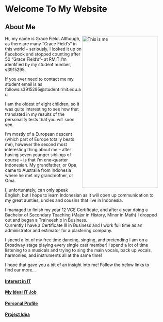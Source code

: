 <!DOCTYPE html>
<html>
<head>
<link rel="stylesheet" href="CSS Buttons.css">
<link rel="stylesheet" href="Font.css">
</head>
<body>

<h1>Welcome To My Website</h1>

<h2>About Me</h2>

<p><img src="C:\Users\grace\OneDrive\Desktop\Intro to IT\Documents/Photo of me (2).jpg" alt="This is me" style="float:right;width:250px;height:500px">Hi, my name is Grace Field. Although, as there are many “Grace Field’s” in this world – seriously, I looked it up on Facebook and stopped counting after 50 “Grace Field’s”- at RMIT I’m identified by my student number, s3915295.</p>
<p>If you ever need to contact me my student email is as follows:s3915295@student.rmit.edu.au</p>
<p>I am the oldest of eight children, so it was quite interesting to see how that translated in my results of the personality tests that you will soon see.</p>
<p>I’m mostly of a European descent (which part of Europe totally beats me), however the second most interesting thing about me – after having seven younger siblings of course – is that I’m one-quarter Indonesian. My grandfather, or Opa, came to Australia from Indonesia where he met my grandmother, or Oma.</p>
<p>I, unfortunately, can only speak English, but I hope to learn Indonesian as it will open up communication to my great aunties, uncles and cousins that live in Indonesia.</p>
<p>I managed to finish my year 12 VCE Certificate, and after a year doing a Bachelor of Secondary Teaching (Major in History, Minor in Math) I dropped out and began a Traineeship in Business.<br>Currently I have a Certificate III in Business and I work full time as an administrator and estimator for a plastering company.</p>
<p>I spend a lot of my free time dancing, singing, and pretending I am on a Broadway stage playing every single cast member! I spend a lot of time listening to a musicals and trying to sing the main vocals, back up vocals, harmonies, and instruments all at the same time!</p>
<p> I hope that gave you a bit of an insight into me! Follow the below links to find our more...</p>

<h4><a href="file:///C:/Users/grace/OneDrive/Desktop/Intro%20to%20IT/A2.1%20Interest%20in%20IT.htm">Interest in IT</a></h4>
<h4><a href="file:///C:/Users/grace/OneDrive/Desktop/Intro%20to%20IT/Ideal%20Job2.htm">My Ideal IT Job</a></h4>
<h4><a href="file:///C:/Users/grace/OneDrive/Desktop/Intro%20to%20IT/Personal%20Profile2.htm">Personal Profile</a></h4>
<h4><a href="file:///C:/Users/grace/OneDrive/Desktop/Intro%20to%20IT/Project%20Idea/Project%20Idea2.htm">Project Idea</a></h4>

</body>
</html>
